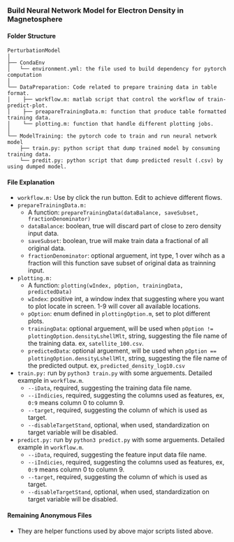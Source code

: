 ### Build Neural Network Model for Electron Density in Magnetosphere

#### Folder Structure
```
PerturbationModel
│
├── CondaEnv
│   └── environment.yml: the file used to build dependency for pytorch computation
│
└── DataPreparation: Code related to prepare training data in table format.
│    ├── workflow.m: matlab script that control the workflow of train-predict-plot.
│    ├── preapareTrainingData.m: function that produce table formatted training data.
│    └── plotting.m: function that handle different plotting jobs.
│
└── ModelTraining: the pytorch code to train and run neural network model
    ├── train.py: python script that dump trained model by consuming training data.
    └── predit.py: python script that dump predicted result (.csv) by using dumped model.
```

#### File Explanation
- `workflow.m:` Use by click the run button. Edit to achieve different flows.
- `prepareTrainingData.m:` 
    - A function:  `prepareTrainingData(dataBalance, saveSubset, fractionDenominator)`
    - `dataBalance`: boolean, true will discard part of close to zero density input data.
    - `saveSubset`: boolean, true will make train data a fractional of all original data.
    - `fractionDenominator`: optional arguement, int type, 1 over wihch as a fraction will this function save subset of original data as trainning input.
- `plotting.m:`
    - A function: `plotting(wIndex, pOption, trainingData, predictedData)`
    - `wIndex`: positive int, a window index that suggesting where you want to plot locate in screen. 1-9 will cover all available locations.
    - `pOption`: enum defined in `plottingOption.m`, set to plot different plots.
    - `trainingData`: optional arguement, will be used when `pOption != plottingOption.densityLshellMlt`, string, suggesting the file name of the training data. ex, `satellite_100.csv`.
    - `predictedData`: optional arguement, will be used when `pOption == plottingOption.densityLshellMlt`, string, suggesting the file name of the predicted output. ex, `predicted_density_log10.csv`
- `train.py:` run by `python3 train.py` with some arguements. Detailed example in `workflow.m`.
    - `--iData`, required, suggesting the training data file name.
    - `--iIndicies`, required, suggesting the columns used as features, ex, `0:9` means column 0 to column 9.
    - `--target`, required, suggesting the column of which is used as target.
    - `--disableTargetStand`, optional, when used, standardization on target variable will be disabled.
- `predict.py:` run by `python3 predict.py` with some arguements. Detailed example in `workflow.m`.
    - `--iData`, required, suggesting the feature input data file name.
    - `--iIndicies`, required, suggesting the columns used as features, ex, `0:9` means column 0 to column 9.
    - `--target`, required, suggesting the column of which is used as target.
    - `--disableTargetStand`, optional, when used, standardization on target variable will be disabled.

#### Remaining Anonymous Files
- They are helper functions used by above major scripts listed above.